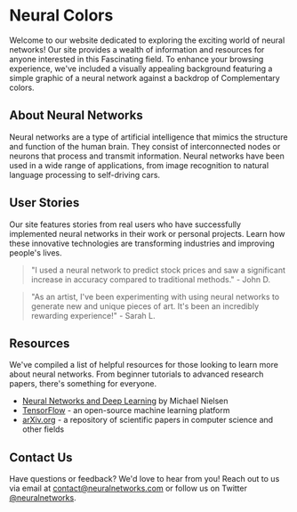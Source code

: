 <!--font:Poppins-->

# Neural Colors

Welcome to our website dedicated to exploring the exciting world of neural networks! Our site provides a wealth of information and resources for anyone interested in this Fas<wbr>ci<wbr>na<wbr>ting field. To enhance your browsing experience, we've included a visually appealing background featuring a simple graphic of a neural network against a backdrop of Com<wbr>ple<wbr>men<wbr>ta<wbr>ry colors.

## About Neural Networks

Neural networks are a type of artificial intelligence that mimics the structure and function of the human brain. They consist of interconnected nodes or neurons that process and transmit information. Neural networks have been used in a wide range of applications, from image recognition to natural language processing to self-driving cars.

## User Stories

Our site features stories from real users who have successfully implemented neural networks in their work or personal projects. Learn how these innovative technologies are transforming industries and improving people's lives.

> "I used a neural network to predict stock prices and saw a significant increase in accuracy compared to traditional methods." - John D.

> "As an artist, I've been experimenting with using neural networks to generate new and unique pieces of art. It's been an incredibly rewarding experience!" - Sarah L.

## Resources

We've compiled a list of helpful resources for those looking to learn more about neural networks. From beginner tutorials to advanced research papers, there's something for everyone.

-   [Neural Networks and Deep Learning](#) by Michael Nielsen
-   [TensorFlow](#) - an open-source machine learning platform
-   [arXiv.org](#) - a repository of scientific papers in computer science and other fields

## Contact Us

Have questions or feedback? We'd love to hear from you! Reach out to us via email at [contact@neuralnetworks.com](mailto:contact@neuralnetworks.com) or follow us on Twitter [@neuralnetworks](#).

<!--

Write me content for website with wallpaper which alt text is:

"A wallpaper with a simple graphic of a neural network, against a background of Com<wbr>ple<wbr>men<wbr>ta<wbr>ry colors."

The name/title of the page should not be 1:1 copy of the alt text but rather a real content of the website which is using this wallpaper.

- Use markdown format
- Start with heading
- Heading should be short and concise
- The content should look like a real website
- The website should not be about the wallpaper, wallpaper is just a related background
- Heading should be contain work "wallpaper" or "background"
- Include real sections like references, contact, user stories, etc. use things relevant to the page purpose.
- Feel free to use structure like headings, bullets, numbering, blockquotes, paragraphs, horizontal lines, etc.
- You can use formatting like bold or _italic_
- You can include UTF-8 emojis
- Links should be only #hash anchors (and you can refer to the document itself)
- Do not include images


---


# "Neural Networks in Action" Wallpaper Background

Welcome to our website dedicated to exploring the exciting world of neural networks! Our site provides a wealth of information and resources for anyone interested in this Fas<wbr>ci<wbr>na<wbr>ting field. To enhance your browsing experience, we've included a wallpaper with a simple graphic of a neural network against a background of Com<wbr>ple<wbr>men<wbr>ta<wbr>ry colors.

## About Neural Networks

Neural networks are a type of artificial intelligence that mimics the structure and function of the human brain. They consist of interconnected nodes or neurons that process and transmit information. Neural networks have been used in a wide range of applications, from image recognition to natural language processing to self-driving cars.

## User Stories

Our site features stories from real users who have successfully implemented neural networks in their work or personal projects. Learn how these innovative technologies are transforming industries and improving people's lives.

> "I used a neural network to predict stock prices and saw a significant increase in accuracy compared to traditional methods." - John D.

> "As an artist, I've been experimenting with using neural networks to generate new and unique pieces of art. It's been an incredibly rewarding experience!" - Sarah L.

## Resources

We've compiled a list of helpful resources for those looking to learn more about neural networks. From beginner tutorials to advanced research papers, there's something for everyone.

- [Neural Networks and Deep Learning](#) by Michael Nielsen
- [TensorFlow](#) - an open-source machine learning platform
- [arXiv.org](#) - a repository of scientific papers in computer science and other fields

## Contact Us

Have questions or feedback? We'd love to hear from you! Reach out to us via email at [contact@neuralnetworks.com](mailto:contact@neuralnetworks.com) or follow us on Twitter [@neuralnetworks](#).


---


Heading should not include word "wallpaper". The website should not be about the wallpaper itself, wallpaper is just a related background, rewrite whole content.


---


# Exploring the World of Neural Networks with Com<wbr>ple<wbr>men<wbr>ta<wbr>ry Colors

Welcome to our website dedicated to exploring the exciting world of neural networks! Our site provides a wealth of information and resources for anyone interested in this Fas<wbr>ci<wbr>na<wbr>ting field. To enhance your browsing experience, we've included a visually appealing background featuring a simple graphic of a neural network against a backdrop of Com<wbr>ple<wbr>men<wbr>ta<wbr>ry colors.

## About Neural Networks

Neural networks are a type of artificial intelligence that mimics the structure and function of the human brain. They consist of interconnected nodes or neurons that process and transmit information. Neural networks have been used in a wide range of applications, from image recognition to natural language processing to self-driving cars.

## User Stories

Our site features stories from real users who have successfully implemented neural networks in their work or personal projects. Learn how these innovative technologies are transforming industries and improving people's lives.

> "I used a neural network to predict stock prices and saw a significant increase in accuracy compared to traditional methods." - John D.

> "As an artist, I've been experimenting with using neural networks to generate new and unique pieces of art. It's been an incredibly rewarding experience!" - Sarah L.

## Resources

We've compiled a list of helpful resources for those looking to learn more about neural networks. From beginner tutorials to advanced research papers, there's something for everyone.

- [Neural Networks and Deep Learning](#) by Michael Nielsen
- [TensorFlow](#) - an open-source machine learning platform
- [arXiv.org](#) - a repository of scientific papers in computer science and other fields

## Contact Us

Have questions or feedback? We'd love to hear from you! Reach out to us via email at [contact@neuralnetworks.com](mailto:contact@neuralnetworks.com) or follow us on Twitter [@neuralnetworks](#).

-->

